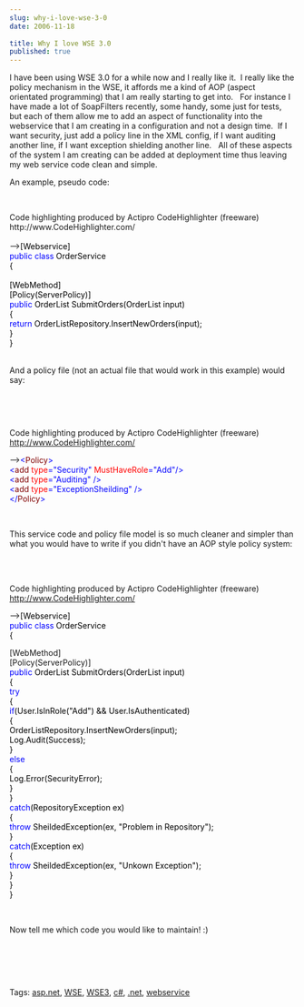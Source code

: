 ```yaml
---
slug: why-i-love-wse-3-0
date: 2006-11-18
 
title: Why I love WSE 3.0
published: true
---
```

<p>I have been using WSE 3.0 for a while now and I really like it.  I really like the policy mechanism in the WSE, it affords me a kind of AOP (aspect orientated programming) that I am really starting to get into.   For instance I have made a lot of SoapFilters recently, some handy, some just for tests, but each of them allow me to add an aspect of functionality into the webservice that I am creating in a configuration and not a design time.  If I want security, just add a policy line in the XML config, if I want auditing another line, if I want exception shielding another line.   All of these aspects of the system I am creating can be added at deployment time thus leaving my web service code clean and simple.</p> <p>An example, pseudo code: </p><div class="wlWriterSmartContent" style="padding-right: 0px; display: inline; padding-left: 0px; float: none; padding-bottom: 0px; margin: 0px; padding-top: 0px;">
<div class="CodeRay">
  <div class="code"><pre></pre></div>
</div>

<div>
<br />Code highlighting produced by Actipro CodeHighlighter (freeware)<br />http://www.CodeHighlighter.com/<br /><br />--><span style="color: #000000;">[Webservice]<br /></span><span style="color: #0000FF;">public</span><span style="color: #000000;"> </span><span style="color: #0000FF;">class</span><span style="color: #000000;"> OrderService<br />{<br /><br />    [WebMethod]<br />    [Policy(ServerPolicy)]<br />    </span><span style="color: #0000FF;">public</span><span style="color: #000000;"> OrderList SubmitOrders(OrderList input)<br />    {<br />        </span><span style="color: #0000FF;">return</span><span style="color: #000000;"> OrderListRepository.InsertNewOrders(input);<br />    }<br />}</span>
</div>
</div><br /><p>And a policy file (not an actual file that would work in this example) would say:</p><br /><div class="wlWriterSmartContent" style="padding-right: 0px; display: inline; padding-left: 0px; float: none; padding-bottom: 0px; margin: 0px; padding-top: 0px;">
<div class="CodeRay">
  <div class="code"><pre></pre></div>
</div>

<div>
<br />Code highlighting produced by Actipro CodeHighlighter (freeware)<br /><a href="http://www.CodeHighlighter.com/">http://www.CodeHighlighter.com/</a><p />--><span style="color: #0000FF;">&lt;</span><span style="color: #800000;">Policy</span><span style="color: #0000FF;">&gt;</span><span style="color: #000000;"><br />    </span><span style="color: #0000FF;">&lt;</span><span style="color: #800000;">add </span><span style="color: #FF0000;">type</span><span style="color: #0000FF;">="Security"</span><span style="color: #FF0000;"> MustHaveRole</span><span style="color: #0000FF;">="Add"</span><span style="color: #0000FF;">/&gt;</span><span style="color: #000000;"><br />    </span><span style="color: #0000FF;">&lt;</span><span style="color: #800000;">add </span><span style="color: #FF0000;">type</span><span style="color: #0000FF;">="Auditing"</span><span style="color: #FF0000;"> </span><span style="color: #0000FF;">/&gt;</span><span style="color: #000000;"><br />    </span><span style="color: #0000FF;">&lt;</span><span style="color: #800000;">add </span><span style="color: #FF0000;">type</span><span style="color: #0000FF;">="ExceptionSheilding"</span><span style="color: #FF0000;"> </span><span style="color: #0000FF;">/&gt;</span><span style="color: #000000;"><br /></span><span style="color: #0000FF;">&lt;/</span><span style="color: #800000;">Policy</span><span style="color: #0000FF;">&gt;</span>
</div>
</div><br /><p>This service code and policy file model is so much cleaner and simpler than what you would have to write if you didn't have an AOP style policy system:</p><br /><div class="wlWriterSmartContent" style="padding-right: 0px; display: inline; padding-left: 0px; float: none; padding-bottom: 0px; margin: 0px; padding-top: 0px;">
<p />

<div>
<br />Code highlighting produced by Actipro CodeHighlighter (freeware)<br /><a href="http://www.CodeHighlighter.com/">http://www.CodeHighlighter.com/</a><p />--><span style="color: #000000;">[Webservice]<br /></span><span style="color: #0000FF;">public</span><span style="color: #000000;"> </span><span style="color: #0000FF;">class</span><span style="color: #000000;"> OrderService<br />{<p />    [WebMethod]<br />    [Policy(ServerPolicy)]<br />    </span><span style="color: #0000FF;">public</span><span style="color: #000000;"> OrderList SubmitOrders(OrderList input)<br />    {<br />        </span><span style="color: #0000FF;">try</span><span style="color: #000000;"><br />        {<br />            </span><span style="color: #0000FF;">if</span><span style="color: #000000;">(User.IsInRole(</span><span style="color: #000000;">"</span><span style="color: #000000;">Add</span><span style="color: #000000;">"</span><span style="color: #000000;">) </span><span style="color: #000000;">&amp;&amp;</span><span style="color: #000000;"> User.IsAuthenticated)<br />            {<br />                OrderListRepository.InsertNewOrders(input);<br />                Log.Audit(Success);<br />            }<br />            </span><span style="color: #0000FF;">else</span><span style="color: #000000;"><br />            {<br />                Log.Error(SecurityError);<br />            }    <br />        }<br />        </span><span style="color: #0000FF;">catch</span><span style="color: #000000;">(RepositoryException ex)<br />        {<br />            </span><span style="color: #0000FF;">throw</span><span style="color: #000000;"> SheildedException(ex, </span><span style="color: #000000;">"</span><span style="color: #000000;">Problem in Repository</span><span style="color: #000000;">"</span><span style="color: #000000;">);<br />        }<br />        </span><span style="color: #0000FF;">catch</span><span style="color: #000000;">(Exception ex)<br />        {<br />            </span><span style="color: #0000FF;">throw</span><span style="color: #000000;"> SheildedException(ex, </span><span style="color: #000000;">"</span><span style="color: #000000;">Unkown Exception</span><span style="color: #000000;">"</span><span style="color: #000000;">);<br />        }<br />    }<br />}</span>
</div>
</div><br /><p>Now tell me which code you would like to maintain! :)</p><br /><p> </p><br /><div class="wlWriterSmartContent" style="padding-right: 0px; display: inline; padding-left: 0px; padding-bottom: 0px; margin: 0px; padding-top: 0px;">Tags: <a href="http://www.kinlan.co.uk/tag/asp.net" rel="tag">asp.net</a>, <a href="http://www.kinlan.co.uk/tag/WSE" rel="tag">WSE</a>, <a href="http://www.kinlan.co.uk/tag/WSE3" rel="tag">WSE3</a>, <a href="http://www.kinlan.co.uk/tag/c#" rel="tag">c#</a>, <a href="http://www.kinlan.co.uk/tag/.net" rel="tag">.net</a>, <a href="http://www.kinlan.co.uk/tag/webservice" rel="tag">webservice</a>
</div><div class="blogger-post-footer"><img class="posterous_download_image" src="https://blogger.googleusercontent.com/tracker/8109338-7470546662010759282?l=www.kinlan.co.uk%2Findex.html" height="1" alt="" width="1" /></div>

